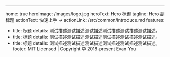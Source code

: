 ---
home: true
heroImage: /images/logo.jpg
heroText: Hero 标题
tagline: Hero 副标题
actionText: 快速上手 →
actionLink: /src/common/introduce.md
features:
- title: 标题
  details: 测试描述测试描述测试描述测试描述测试描述测试描述。
- title: 标题
  details: 测试描述测试描述测试描述测试描述测试描述测试描述。
- title: 标题
  details: 测试描述测试描述测试描述测试描述测试描述测试描述。
footer: MIT Licensed | Copyright © 2018-present Evan You

